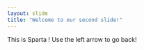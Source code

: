 ```yaml
---
layout: slide
title: "Welcome to our second slide!"
---
```

This is Sparta !
Use the left arrow to go back!
